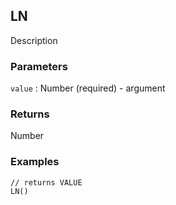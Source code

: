 ## LN

Description

### Parameters
`value` : Number (required) - argument

### Returns
Number

### Examples
```
// returns VALUE
LN()
```